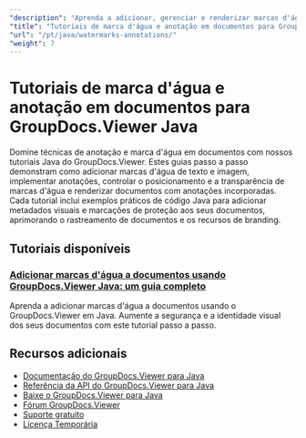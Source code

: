 ```yaml
---
"description": "Aprenda a adicionar, gerenciar e renderizar marcas d'água e anotações em documentos usando o GroupDocs.Viewer para Java."
"title": "Tutoriais de marca d'água e anotação em documentos para GroupDocs.Viewer Java"
"url": "/pt/java/watermarks-annotations/"
"weight": 7
---
```


# Tutoriais de marca d'água e anotação em documentos para GroupDocs.Viewer Java

Domine técnicas de anotação e marca d'água em documentos com nossos tutoriais Java do GroupDocs.Viewer. Estes guias passo a passo demonstram como adicionar marcas d'água de texto e imagem, implementar anotações, controlar o posicionamento e a transparência de marcas d'água e renderizar documentos com anotações incorporadas. Cada tutorial inclui exemplos práticos de código Java para adicionar metadados visuais e marcações de proteção aos seus documentos, aprimorando o rastreamento de documentos e os recursos de branding.

## Tutoriais disponíveis

### [Adicionar marcas d'água a documentos usando GroupDocs.Viewer Java: um guia completo](./groupdocs-viewer-java-add-watermark-documents/)
Aprenda a adicionar marcas d'água a documentos usando o GroupDocs.Viewer em Java. Aumente a segurança e a identidade visual dos seus documentos com este tutorial passo a passo.

## Recursos adicionais

- [Documentação do GroupDocs.Viewer para Java](https://docs.groupdocs.com/viewer/java/)
- [Referência da API do GroupDocs.Viewer para Java](https://reference.groupdocs.com/viewer/java/)
- [Baixe o GroupDocs.Viewer para Java](https://releases.groupdocs.com/viewer/java/)
- [Fórum GroupDocs.Viewer](https://forum.groupdocs.com/c/viewer/9)
- [Suporte gratuito](https://forum.groupdocs.com/)
- [Licença Temporária](https://purchase.groupdocs.com/temporary-license/)